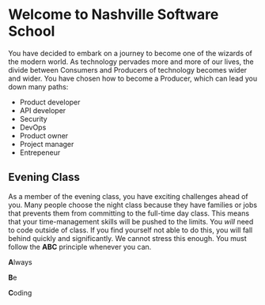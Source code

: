 # Welcome to Nashville Software School

You have decided to embark on a journey to become one of the wizards of the modern world. As technology pervades more and more of our lives, the divide between Consumers and Producers of technology becomes wider and wider. You have chosen how to become a Producer, which can lead you down many paths:

 + Product developer
 + API developer
 + Security
 + DevOps
 + Product owner
 + Project manager
 + Entrepeneur

## Evening Class
As a member of the evening class, you have exciting challenges ahead of you. Many people choose the night class because they have families or jobs that prevents them from committing to the full-time day class. This means that your time-management skills will be pushed to the limits. You *will* need to code outside of class. If you find yourself not able to do this, you will fall behind quickly and significantly. We cannot stress this enough. You must follow the **ABC** principle whenever you can. 

**A**lways

**B**e

**C**oding
